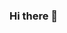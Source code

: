 ### Hi there 👋

<!--
**ivanlopeznieto/ivanlopeznieto** is a ✨ _special_ ✨ repository because its `README.md` (this file) appears on your GitHub profile.

# Bienvenido/a a mi perfil de GitHub 👋

## Sobre mí
¡Hola! Soy [Tu Nombre](enlace-a-tu-sitio-web-o-redes-sociales), un apasionado/a del desarrollo de software y la tecnología en general. Me encanta aprender nuevas cosas y compartir mis conocimientos con la comunidad.

## Proyectos destacados
- [Proyecto 1](enlace-a-tu-proyecto-1): Breve descripción de tu proyecto destacado número 1.
- [Proyecto 2](enlace-a-tu-proyecto-2): Breve descripción de tu proyecto destacado número 2.
- [Proyecto 3](enlace-a-tu-proyecto-3): Breve descripción de tu proyecto destacado número 3.

## Contribuciones
Me encanta colaborar en proyectos de código abierto. He contribuido en:
- [Proyecto A](enlace-a-tu-contribucion-a): Descripción de tu contribución en el proyecto A.
- [Proyecto B](enlace-a-tu-contribucion-b): Descripción de tu contribución en el proyecto B.
- [Proyecto C](enlace-a-tu-contribucion-c): Descripción de tu contribución en el proyecto C.

## Habilidades
- Lenguajes de programación: Python, JavaScript, C++, etc.
- Tecnologías: React, Node.js, Django, etc.
- Otras habilidades: Diseño UI/UX, gestión de bases de datos, etc.

## Contacto
Si quieres ponerte en contacto conmigo, puedes hacerlo a través de:
- Email: tu@email.com
- LinkedIn: [TuNombre](enlace-a-tu-perfil-de-LinkedIn)
- Twitter: [@TuNombre](enlace-a-tu-perfil-de-Twitter)

## ¡Gracias por visitar mi perfil!
Espero que hayas encontrado algo interesante. ¡No dudes en seguirme para estar al tanto de mis nuevos proyectos y contribuciones! 😄
